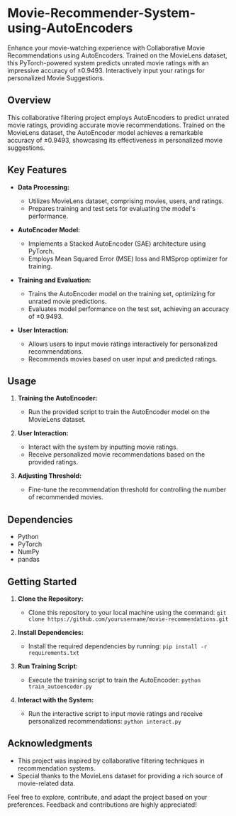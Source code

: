 # Movie-Recommender-System-using-AutoEncoders
Enhance your movie-watching experience with Collaborative Movie Recommendations using AutoEncoders. Trained on the MovieLens dataset, this PyTorch-powered system predicts unrated movie ratings with an impressive accuracy of ±0.9493. Interactively input your ratings for personalized Movie Suggestions. 


## Overview

This collaborative filtering project employs AutoEncoders to predict unrated movie ratings, providing accurate movie recommendations. Trained on the MovieLens dataset, the AutoEncoder model achieves a remarkable accuracy of ±0.9493, showcasing its effectiveness in personalized movie suggestions.

## Key Features

- **Data Processing:**
  - Utilizes MovieLens dataset, comprising movies, users, and ratings.
  - Prepares training and test sets for evaluating the model's performance.

- **AutoEncoder Model:**
  - Implements a Stacked AutoEncoder (SAE) architecture using PyTorch.
  - Employs Mean Squared Error (MSE) loss and RMSprop optimizer for training.

- **Training and Evaluation:**
  - Trains the AutoEncoder model on the training set, optimizing for unrated movie predictions.
  - Evaluates model performance on the test set, achieving an accuracy of ±0.9493.

- **User Interaction:**
  - Allows users to input movie ratings interactively for personalized recommendations.
  - Recommends movies based on user input and predicted ratings.

## Usage

1. **Training the AutoEncoder:**
   - Run the provided script to train the AutoEncoder model on the MovieLens dataset.

2. **User Interaction:**
   - Interact with the system by inputting movie ratings.
   - Receive personalized movie recommendations based on the provided ratings.

3. **Adjusting Threshold:**
   - Fine-tune the recommendation threshold for controlling the number of recommended movies.

## Dependencies

- Python 
- PyTorch
- NumPy
- pandas

## Getting Started

1. **Clone the Repository:**
   - Clone this repository to your local machine using the command: `git clone https://github.com/yourusername/movie-recommendations.git`

2. **Install Dependencies:**
   - Install the required dependencies by running: `pip install -r requirements.txt`

3. **Run Training Script:**
   - Execute the training script to train the AutoEncoder: `python train_autoencoder.py`

4. **Interact with the System:**
   - Run the interactive script to input movie ratings and receive personalized recommendations: `python interact.py`


## Acknowledgments

- This project was inspired by collaborative filtering techniques in recommendation systems.
- Special thanks to the MovieLens dataset for providing a rich source of movie-related data.

Feel free to explore, contribute, and adapt the project based on your preferences. Feedback and contributions are highly appreciated!
